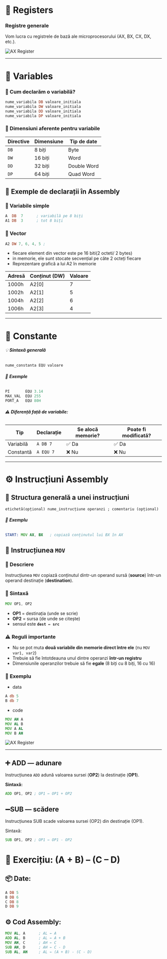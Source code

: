 

# 🧠 Registers

### Registre generale
Vom lucra cu registrele de bază ale microprocesorului (AX, BX, CX, DX, etc.).

![AX Register](image/ax_register.png)


---

# 💾 Variables

### 🔹 Cum declarăm o variabilă?

```asm
nume_variabila DB valoare_initiala
nume_variabila DW valoare_initiala
nume_variabila DD valoare_initiala
nume_variabila DP valoare_initiala
```

### 🔹 Dimensiuni aferente pentru variabile

| Directive | Dimensiune | Tip de date |
| --------- | ---------- | ----------- |
| `DB`      | 8 biți     | Byte        |
| `DW`      | 16 biți    | Word        |
| `DD`      | 32 biți    | Double Word |
| `DP`      | 64 biți    | Quad Word   |
## 📘 Exemple de declarații în Assembly

### 🔹 Variabile simple

```asm
A  DB  7      ; variabilă pe 8 biți
A1 DB  3      ; tot 8 biți
```


### 🔹 Vector

```asm
A2 DW 7, 6, 4, 5 ; 
```

-  fiecare element din vector este pe 16 biti(2 octeti/ 2 bytes)
-  in memorie, ele sunt stocate secvențial pe câte 2 octeți fiecare
-  Reprezentare grafică a lui A2 în memorie

| Adresă | Conținut (DW) | Valoare |
| ------ | ------------- | ------- |
| 1000h  | A2[0]         | 7       |
| 1002h  | A2[1]         | 5       |
| 1004h  | A2[2]         | 6       |
| 1006h  | A2[3]         | 4       |


---
#  🔗 Constante

###### 💡 **Sintaxă generală**

```asm
nume_constanta EQU valoare
```

###### 📘 **Exemple**

```asm
PI       EQU 3.14
MAX_VAL  EQU 255
PORT_A   EQU 80H
```

###### ⚠️ **Diferență față de variabile:**

| Tip       | Declarație | Se alocă memorie? | Poate fi modificată? |
| --------- | ---------- | ----------------- | -------------------- |
| Variabilă | `A DB 7`   | ✅ Da              | ✅ Da                 |
| Constantă | `A EQU 7`  | ❌ Nu              | ❌ Nu                 |

---

# ⚙️ Instrucțiuni Assembly

## 🔹 Structura generală a unei instrucțiuni

	etichetă(opțional) nume_instrucțiune operanzi ; comentariu (opțional)

###### 📘 **Exemplu**

```asm
START: MOV AX, BX   ; copiază conținutul lui BX în AX
```


## 🧩 Instrucțiunea `MOV`

### 📘 Descriere

Instrucțiunea `MOV` copiază conținutul dintr-un operand sursă (**source**) într-un operand destinație (**destination**).

### 🔹 Sintaxă

```asm
MOV OP1, OP2
```

- **OP1** = destinația (unde se scrie)
- **OP2** = sursa (de unde se citește)
-  sensul este **`dest ← src`**

### ⚠️ Reguli importante

- Nu se pot muta **două variabile din memorie direct între ele** (nu `MOV var1, var2`)
- Trebuie să fie întotdeauna unul dintre operanzi **într-un registru**
- Dimensiunile operanzilor trebuie să fie **egale** (8 biți cu 8 biți, 16 cu 16)


### 📘 **Exemplu**

- data
```asm
A db 5
B db 7
```

- code
```asm
MOV AH A
MOV AL B
MOV A AL
MOV B AH
```

![AX Register](image/ax_memory.png)

---
## ➕ ADD — adunare

Instrucțiunea `ADD` adună valoarea sursei (**OP2**) la destinație (**OP1**).

**Sintaxă:**
```asm
ADD OP1, OP2 ; OP1 ← OP1 + OP2
```


## ➖SUB — scădere 

Instrucțiunea SUB scade valoarea sursei (OP2) din destinație (OP1). 

Sintaxă:
```asm
SUB OP1, OP2 ; OP1 ← OP1 - OP2
```


# 🧮 Exercițiu: (A + B) – (C – D)

## 📦 Date:

```asm
A DB 5 
B DB 6 
C DB 8 
D DB 9
```

## ⚙️ Cod Assembly:

```asm
MOV AL, A      ; AL ← A 
ADD AL, B      ; AL ← A + B  
MOV AH, C      ; AH ← C 
SUB AH, D      ; AH ← C - D  
SUB AL, AH     ; AL ← (A + B) - (C - D)
```

